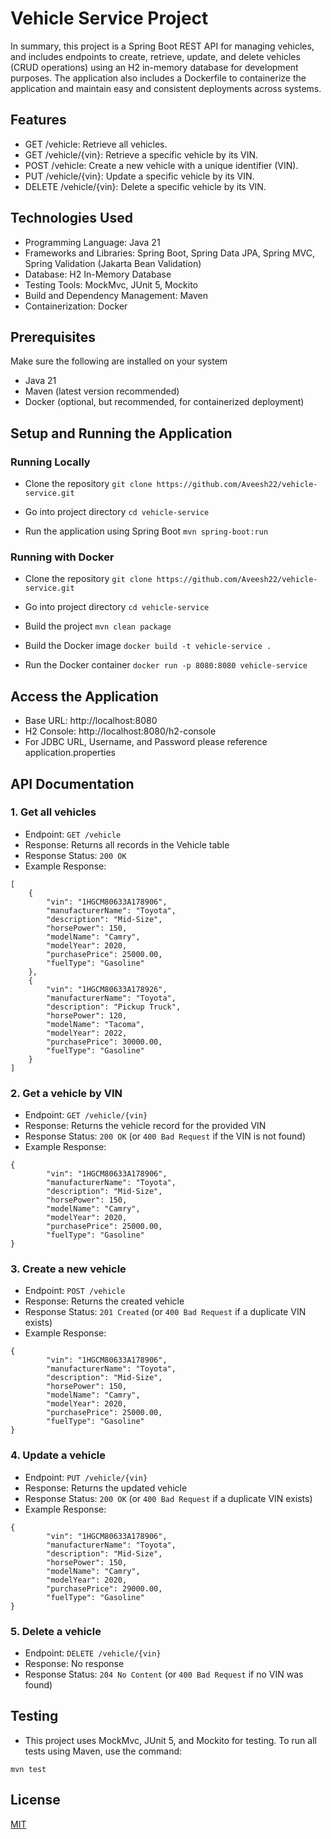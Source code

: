 
# Vehicle Service Project

In summary, this project is a Spring Boot REST API for managing vehicles, and includes endpoints to create, retrieve, update, and delete vehicles (CRUD operations) using an H2 in-memory database for development purposes. The application also includes a Dockerfile to containerize the application and maintain easy and consistent deployments across systems. 

## Features

- GET /vehicle: Retrieve all vehicles.
- GET /vehicle/{vin}: Retrieve a specific vehicle by its VIN.
- POST /vehicle: Create a new vehicle with a unique identifier (VIN).
- PUT /vehicle/{vin}: Update a specific vehicle by its VIN. 
- DELETE /vehicle/{vin}: Delete a specific vehicle by its VIN. 



## Technologies Used

- Programming Language: Java 21
- Frameworks and Libraries: Spring Boot, Spring Data JPA, Spring MVC, Spring Validation (Jakarta Bean Validation)
- Database: H2 In-Memory Database
- Testing Tools: MockMvc, JUnit 5, Mockito
- Build and Dependency Management: Maven 
- Containerization: Docker 

## Prerequisites
Make sure the following are installed on your system 
- Java 21 
- Maven (latest version recommended)
- Docker (optional, but recommended, for containerized deployment)
## Setup and Running the Application

### Running Locally 
- Clone the repository 
```git clone https://github.com/Aveesh22/vehicle-service.git```

- Go into project directory
```cd vehicle-service```

- Run the application using Spring Boot
```mvn spring-boot:run```

### Running with Docker 
- Clone the repository 
```git clone https://github.com/Aveesh22/vehicle-service.git```

- Go into project directory
```cd vehicle-service```

- Build the project
```mvn clean package```

- Build the Docker image 
```docker build -t vehicle-service .```

- Run the Docker container 
```docker run -p 8080:8080 vehicle-service``` 




## Access the Application

- Base URL: http://localhost:8080
- H2 Console: http://localhost:8080/h2-console
- For JDBC URL, Username, and Password please reference application.properties 
## API Documentation

### 1. Get all vehicles 
- Endpoint: ```GET /vehicle```
- Response: Returns all records in the Vehicle table 
- Response Status: ```200 OK```
- Example Response: 
```
[
    {
        "vin": "1HGCM80633A178906",
        "manufacturerName": "Toyota",
        "description": "Mid-Size",
        "horsePower": 150,
        "modelName": "Camry",
        "modelYear": 2020,
        "purchasePrice": 25000.00,
        "fuelType": "Gasoline"
    },
    {
        "vin": "1HGCM80633A178926",
        "manufacturerName": "Toyota",
        "description": "Pickup Truck",
        "horsePower": 120,
        "modelName": "Tacoma",
        "modelYear": 2022,
        "purchasePrice": 30000.00,
        "fuelType": "Gasoline"
    }
]
```

### 2. Get a vehicle by VIN
- Endpoint: ```GET /vehicle/{vin}```
- Response: Returns the vehicle record for the provided VIN
- Response Status: ```200 OK``` (or ```400 Bad Request``` if the VIN is not found) 
- Example Response: 
```
{
        "vin": "1HGCM80633A178906",
        "manufacturerName": "Toyota",
        "description": "Mid-Size",
        "horsePower": 150,
        "modelName": "Camry",
        "modelYear": 2020,
        "purchasePrice": 25000.00,
        "fuelType": "Gasoline"
}
```

### 3. Create a new vehicle
- Endpoint: ```POST /vehicle```
- Response: Returns the created vehicle 
- Response Status: ```201 Created``` (or ```400 Bad Request``` if a duplicate VIN exists) 
- Example Response: 
```
{
        "vin": "1HGCM80633A178906",
        "manufacturerName": "Toyota",
        "description": "Mid-Size",
        "horsePower": 150,
        "modelName": "Camry",
        "modelYear": 2020,
        "purchasePrice": 25000.00,
        "fuelType": "Gasoline"
}
```

### 4. Update a vehicle
- Endpoint: ```PUT /vehicle/{vin}```
- Response: Returns the updated vehicle 
- Response Status: ```200 OK``` (or ```400 Bad Request``` if a duplicate VIN exists) 
- Example Response: 
```
{
        "vin": "1HGCM80633A178906",
        "manufacturerName": "Toyota",
        "description": "Mid-Size",
        "horsePower": 150,
        "modelName": "Camry",
        "modelYear": 2020,
        "purchasePrice": 29000.00,
        "fuelType": "Gasoline"
}
```


### 5. Delete a vehicle
- Endpoint: ```DELETE /vehicle/{vin}```
- Response: No response
- Response Status: ```204 No Content``` (or ```400 Bad Request``` if no VIN was found) 


## Testing

- This project uses MockMvc, JUnit 5, and Mockito for testing. To run all tests using Maven, use the command: 
``` 
mvn test
```
## License

[MIT](https://choosealicense.com/licenses/mit/)

